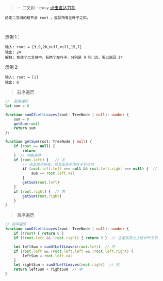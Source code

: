> -- 二叉树 - easy
> [点击直达力扣](https://leetcode.cn/problems/sum-of-left-leaves/description/)

    给定二叉树的根节点 root ，返回所有左叶子之和。

 

示例 1：

    输入: root = [3,9,20,null,null,15,7]
    输出: 24
    解释: 在这个二叉树中，有两个左叶子，分别是 9 和 15，所以返回 24

示例 2:

    输入: root = [1]
    输出: 0

> 前序遍历

```ts
//  前序遍历
let sum = 0

function sumOfLeftLeaves(root: TreeNode | null): number {
    sum = 0
    getSum(root)
    return sum
};

function getSum(root: TreeNode | null) {
    if (root == null) {
        return
    }  // 判断条件
    if (root.left) {   // 左
        // 当左孩子存在，并且左孩子为叶子节点时
        if (root.left.left === null && root.left.right === null) {  // 处理左叶子节点
            sum += root.left.val
        }
        getSum(root.left)
    }
    if (root.right) {  // 右
        getSum(root.right)
    }
}
```

> 后序遍历

```ts
// 后序遍历
function sumOfLeftLeaves(root: TreeNode | null): number {
    if (!root) { return 0 }
    if (!root.left && !root.right) { return 0 }  // 这里实际上上统计叶子节点的左叶子节点的和

    let leftSum = sumOfLeftLeaves(root.left)  // 左
    if (root.left && !root.left.left && !root.left.right) {
        leftSum = root.left.val
    }
    let rightSum = sumOfLeftLeaves(root.right)  // 右
    return leftSum + rightSum  // 中
}
```